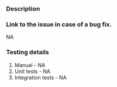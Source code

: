 ### Description

### Link to the issue in case of a bug fix.
NA

### Testing details
1. Manual - NA
2. Unit tests - NA
3. Integration tests - NA

